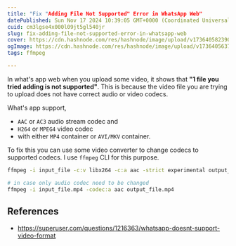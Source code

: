 ```yaml
---
title: "Fix "Adding File Not Supported" Error in WhatsApp Web"
datePublished: Sun Nov 17 2024 10:39:05 GMT+0000 (Coordinated Universal Time)
cuid: cm3lgse4x000l09jt5gl540jr
slug: fix-adding-file-not-supported-error-in-whatsapp-web
cover: https://cdn.hashnode.com/res/hashnode/image/upload/v1736405823900/2662f609-4fd8-49c4-83f5-cff423a5edf0.png
ogImage: https://cdn.hashnode.com/res/hashnode/image/upload/v1736405637127/335db833-435a-4f54-a6b3-bddfc516e01c.png
tags: ffmpeg

---
```


In what's app web when you upload some video, it shows that **"1 file you tried adding is not supported"**. This is because the video file you are trying to upload does not have correct audio or video codecs.

What's app support, 
- `AAC` or `AC3` audio stream codec and 
- `H264` or `MPEG4` video codec 
- with either `MP4` container or `AVI/MKV` container. 

To fix this you can use some video converter to change codecs to supported codecs. I use `ffmpeg` CLI for this purpose.

```bash
ffmpeg -i input_file -c:v libx264 -c:a aac -strict experimental output_file.mp4

# in case only audio codec need to be changed
ffmpeg -i input_file.mp4 -codec:a aac output_file.mp4
```

## References 

- <https://superuser.com/questions/1216363/whatsapp-doesnt-support-video-format>
